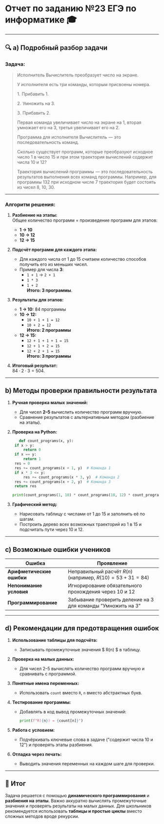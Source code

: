 # Отчет по заданию №23 ЕГЭ по информатике 🎓

---

## 🔍 a) Подробный разбор задачи  
### **Задача:**  

> Исполнитель Вычислитель преобразует число на экране.
> 
> У исполнителя есть три команды, которым присвоены номера.
> 
> 1.  Прибавить 1.
> 
> 2.  Умножить на 3.
> 
> 3.  Прибавить 2.
> 
> Первая команда увеличивает число на экране на 1, вторая умножает его на 3, третья увеличивает его на 2.
> 
> Программа для исполнителя Вычислитель  — это последовательность команд.
> 
> Сколько существует программ, которые преобразуют исходное число 1 в число 15 и при этом траектория вычислений содержит числа 10 и 12?
> 
> Траектория вычислений программы  — это последовательность результатов выполнения всех команд программы. Например, для программы 132 при исходном числе 7 траектория будет состоять из чисел 8, 10, 30.

---

### **Алгоритм решения:**  
1. **Разбиение на этапы:**  
   Общее количество программ = произведение программ для этапов:  
   - **1 → 10**  
   - **10 → 12**  
   - **12 → 15**  

2. **Подсчёт программ для каждого этапа:**  
   - Для каждого числа от 1 до 15 считаем количество способов получить его из меньших чисел.  
   - Пример для числа **3**:  
     - `1 + 1` → `2 + 1`  
     - `1 * 3`  
     - `1 + 2`  
     **Итого: 3 программы**.  

3. **Результаты для этапов:**  
   - **1 → 10:** 84 программы  
   - **10 → 12:**  
     - `10 + 1 + 1 = 12`  
     - `10 + 2 = 12`  
     **Итого: 2 программы**  
   - **12 → 15:**  
     - `12 + 1 + 1 + 1 = 15`  
     - `12 + 1 + 2 = 15`  
     - `12 + 2 + 1 = 15`  
     **Итого: 3 программы**  

4. **Итоговый результат:**  
   $`
   84⋅2⋅3=504.
   `$

---

## b) Методы проверки правильности результата  
1. **Ручная проверка малых значений:**  
   - Для чисел **2–5** вычислить количество программ вручную.
   - Сравнение результатов с альтернативным методом (разбиение на этапы).  

2. **Проверка на Python:**  
   ```python
      def count_programs(x, y):
    if x > y:
        return 0
    if x == y:
        return 1
    res = 0
    res += count_programs(x + 1, y)  # Команда 1
    if x * 3 <= y:
        res += count_programs(x * 3, y)  # Команда 2
    res += count_programs(x + 2, y)  # Команда 3
    return res

   print(count_programs(1, 10) * count_programs(10, 12) * count_programs(12, 15))  # Вывод: 504
   ```  

3. **Графический метод:**  
   - Нарисовать таблицу с числами от 1 до 15 и заполнить её по шагам.
   - Построить дерево всех возможных траекторий из 1 в 15 и подсчитать пути через 10 и 12.

---

## c) Возможные ошибки учеников  
| Ошибка | Проявление |
|--------|------------|
| **Арифметические ошибки** | Неправильный расчёт $` R(n) `$ (например, $` R(10) = 53 + 31 = 84 `$) |
| **Непонимание условия** | Игнорирование обязательного прохождения через 10 и 12 |
| **Программирование** | Забывание проверить деление на 3 для команды "Умножить на 3" |

---

## d) Рекомендации для предотвращения ошибок  
1. **Использование таблицы для подсчёта:**  
   - Записывать промежуточные значения $ R(n) $ в таблицу.  

2. **Проверка на малых данных:**  
   - Для чисел 2–5 вычислять количество программ вручную и сравнивать с программой.  

3. **Понятные имена переменных:**  
   - Использовать `count` вместо `R`, `n` вместо абстрактных букв.  

4. **Тестирование программы:**  
   - Добавлять в код вывод промежуточных значений:  
     ```python
     print(f"R({n}) = {count[n]}")
     ```  

5. **Работа с условием:**  
   - Подчёркивать ключевые слова в задаче ("содержит числа 10 и 12") и проверять этапы разбиения.  

6. **Отладка через печать:**  
   - Выводить значения переменных на каждом шаге для проверки.  

---

## 🧠 Итог  
Задача решается с помощью **динамического программирования** и **разбиения на этапы**. Важно аккуратно вычислять промежуточные значения и проверять результаты на малых данных. Для школьников рекомендуется использовать **таблицы и простые циклы** вместо сложных методов вроде рекурсии.
